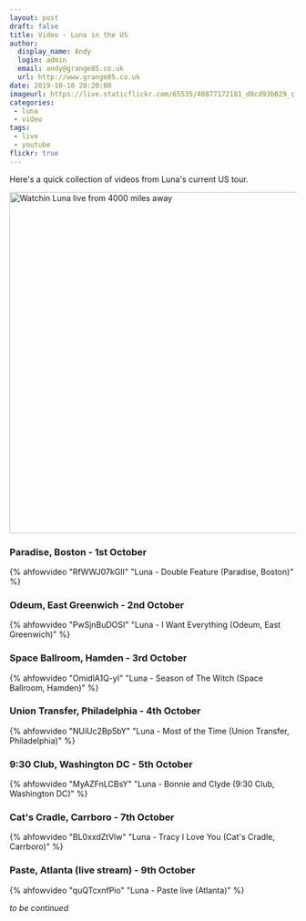 ```yaml
---
layout: post
draft: false
title: Video - Luna in the US
author:
  display_name: Andy
  login: admin
  email: andy@grange85.co.uk
  url: http://www.grange85.co.uk
date: 2019-10-10 20:20:00
imageurl: https://live.staticflickr.com/65535/48877172181_d8cd93b029_c.jpg
categories:
 - luna
 - video
tags:
 - live
 - youtube
flickr: true
---
```

Here's a quick collection of videos from Luna's current US tour.

<a data-flickr-embed="true" href="https://www.flickr.com/photos/grange85/48877172181/in/dateposted-public/" title="Watchin Luna live from 4000 miles away"><img src="https://live.staticflickr.com/65535/48877172181_d8cd93b029_c.jpg" width="800" height="600" alt="Watchin Luna live from 4000 miles away"></a>

### Paradise, Boston - 1st October

{% ahfowvideo "RfWWJ07kGII" "Luna - Double Feature (Paradise, Boston)" %}

### Odeum, East Greenwich - 2nd October

{% ahfowvideo "PwSjnBuDOSI" "Luna - I Want Everything (Odeum, East Greenwich)" %}

### Space Ballroom, Hamden - 3rd October

{% ahfowvideo "OmidlA1Q-yI" "Luna - Season of The Witch (Space Ballroom, Hamden)" %}

### Union Transfer, Philadelphia - 4th October

{% ahfowvideo "NUiUc2Bp5bY" "Luna - Most of the Time (Union Transfer, Philadelphia)" %}

### 9:30 Club, Washington DC - 5th October

{% ahfowvideo "MyAZFnLCBsY" "Luna - Bonnie and Clyde (9:30 Club, Washington DC)" %}

### Cat's Cradle, Carrboro - 7th October

{% ahfowvideo "BL0xxdZtVlw" "Luna - Tracy I Love You (Cat's Cradle, Carrboro)" %}

### Paste, Atlanta (live stream) - 9th October

{% ahfowvideo "quQTcxnfPio" "Luna - Paste live (Atlanta)" %}
 
_to be continued_
